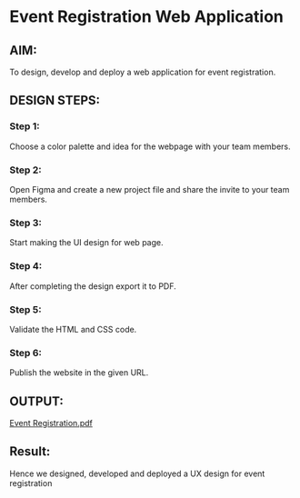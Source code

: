 # Event Registration Web Application

## AIM:
To design, develop and deploy a web application for event registration.

## DESIGN STEPS:

### Step 1:
Choose a color palette and idea for the webpage with your team members.

### Step 2:
Open Figma and create a new project file and share the invite to your team members.

### Step 3:
Start making the UI design for web page.

### Step 4:
After completing the design export it to PDF.

### Step 5:

Validate the HTML and CSS code.

### Step 6:

Publish the website in the given URL.


## OUTPUT:
[Event Registration.pdf](https://github.com/VelasiriSreeja/event-registration/files/10528038/Event.Registration.pdf)



## Result:
Hence we designed, developed and deployed a UX design for event registration
